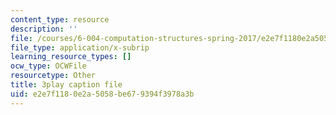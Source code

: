 ```yaml
---
content_type: resource
description: ''
file: /courses/6-004-computation-structures-spring-2017/e2e7f1180e2a5058be679394f3978a3b_VkVe_wNU6RI.vtt
file_type: application/x-subrip
learning_resource_types: []
ocw_type: OCWFile
resourcetype: Other
title: 3play caption file
uid: e2e7f118-0e2a-5058-be67-9394f3978a3b
---
```

